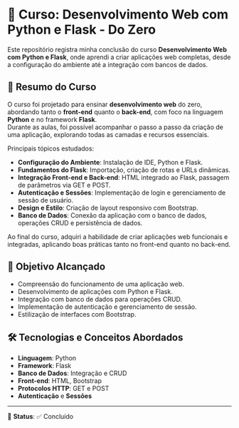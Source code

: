 # 📘 Curso: Desenvolvimento Web com Python e Flask - Do Zero

Este repositório registra minha conclusão do curso **Desenvolvimento Web com Python e Flask**, onde aprendi a criar aplicações web completas, desde a configuração do ambiente até a integração com bancos de dados.

## 📜 Resumo do Curso

O curso foi projetado para ensinar **desenvolvimento web** do zero, abordando tanto o **front-end** quanto o **back-end**, com foco na linguagem **Python** e no framework **Flask**.  
Durante as aulas, foi possível acompanhar o passo a passo da criação de uma aplicação, explorando todas as camadas e recursos essenciais.

Principais tópicos estudados:

- **Configuração do Ambiente**: Instalação de IDE, Python e Flask.
- **Fundamentos do Flask**: Importação, criação de rotas e URLs dinâmicas.
- **Integração Front-end e Back-end**: HTML integrado ao Flask, passagem de parâmetros via GET e POST.
- **Autenticação e Sessões**: Implementação de login e gerenciamento de sessão de usuário.
- **Design e Estilo**: Criação de layout responsivo com Bootstrap.
- **Banco de Dados**: Conexão da aplicação com o banco de dados, operações CRUD e persistência de dados.

Ao final do curso, adquiri a habilidade de criar aplicações web funcionais e integradas, aplicando boas práticas tanto no front-end quanto no back-end.

## 🎯 Objetivo Alcançado

- Compreensão do funcionamento de uma aplicação web.
- Desenvolvimento de aplicações com Python e Flask.
- Integração com banco de dados para operações CRUD.
- Implementação de autenticação e gerenciamento de sessão.
- Estilização de interfaces com Bootstrap.

## 🛠 Tecnologias e Conceitos Abordados

- **Linguagem**: Python
- **Framework**: Flask
- **Banco de Dados**: Integração e CRUD
- **Front-end**: HTML, Bootstrap
- **Protocolos HTTP**: GET e POST
- **Autenticação** e **Sessões**

---
📅 **Status**: ✅ Concluído
